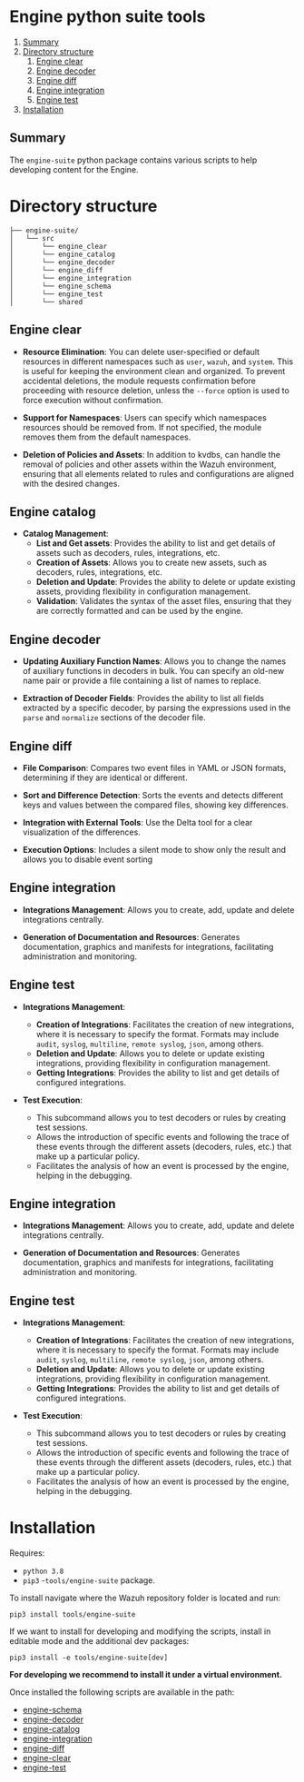# Engine python suite tools

1. [Summary](#summary)
2. [Directory structure](#directory-structure)
    1. [Engine clear](#engine-clear)
    1. [Engine decoder](#engine-decoder)
    1. [Engine diff](#engine-diff)
    1. [Engine integration](#engine-integration)
    1. [Engine test](#engine-test)
3. [Installation](#installation)

## Summary
The `engine-suite` python package contains various scripts to help developing content for the Engine.

# Directory structure

```plaintext
├── engine-suite/
│   └── src
│       └── engine_clear
│       └── engine_catalog
│       └── engine_decoder
│       └── engine_diff
│       └── engine_integration
│       └── engine_schema
│       └── engine_test
│       └── shared
```

## Engine clear

- **Resource Elimination**:
    You can delete user-specified or default resources in different namespaces such as `user`, `wazuh`, and `system`. This is useful for keeping the environment clean and organized.
    To prevent accidental deletions, the module requests confirmation before proceeding with resource deletion, unless the `--force` option is used to force execution without confirmation.

- **Support for Namespaces**:
    Users can specify which namespaces resources should be removed from. If not specified, the module removes them from the default namespaces.

- **Deletion of Policies and Assets**:
    In addition to kvdbs, can handle the removal of policies and other assets within the Wazuh environment, ensuring that all elements related to rules and configurations are aligned with the desired changes.

## Engine catalog
- **Catalog Management**:
    - **List and Get assets**: Provides the ability to list and get details of assets such as decoders, rules, integrations, etc.
    - **Creation of Assets**: Allows you to create new assets, such as decoders, rules, integrations, etc.
    - **Deletion and Update**: Provides the ability to delete or update existing assets, providing flexibility in configuration management.
    - **Validation**: Validates the syntax of the asset files, ensuring that they are correctly formatted and can be used by the engine.

## Engine decoder

- **Updating Auxiliary Function Names**:
    Allows you to change the names of auxiliary functions in decoders in bulk. You can specify an old-new name pair or provide a file containing a list of names to replace.

- **Extraction of Decoder Fields**:
    Provides the ability to list all fields extracted by a specific decoder, by parsing the expressions used in the `parse` and `normalize` sections of the decoder file.

## Engine diff

- **File Comparison**: Compares two event files in YAML or JSON formats, determining if they are identical or different.

- **Sort and Difference Detection**: Sorts the events and detects different keys and values ​​between the compared files, showing key differences.

- **Integration with External Tools**: Use the Delta tool for a clear visualization of the differences.

- **Execution Options**: Includes a silent mode to show only the result and allows you to disable event sorting


## Engine integration

- **Integrations Management**: Allows you to create, add, update and delete integrations centrally.

- **Generation of Documentation and Resources**: Generates documentation, graphics and manifests for integrations, facilitating administration and monitoring.

## Engine test

- **Integrations Management**:
    - **Creation of Integrations**: Facilitates the creation of new integrations, where it is necessary to specify the format. Formats may include `audit`, `syslog`, `multiline`, `remote syslog`, `json`, among others.
    - **Deletion and Update**: Allows you to delete or update existing integrations, providing flexibility in configuration management.
    - **Getting Integrations**: Provides the ability to list and get details of configured integrations.

- **Test Execution**:
    - This subcommand allows you to test decoders or rules by creating test sessions.
    - Allows the introduction of specific events and following the trace of these events through the different assets (decoders, rules, etc.) that make up a particular policy.
    - Facilitates the analysis of how an event is processed by the engine, helping in the debugging.

## Engine integration

- **Integrations Management**: Allows you to create, add, update and delete integrations centrally.

- **Generation of Documentation and Resources**: Generates documentation, graphics and manifests for integrations, facilitating administration and monitoring.

## Engine test

- **Integrations Management**:
    - **Creation of Integrations**: Facilitates the creation of new integrations, where it is necessary to specify the format. Formats may include `audit`, `syslog`, `multiline`, `remote syslog`, `json`, among others.
    - **Deletion and Update**: Allows you to delete or update existing integrations, providing flexibility in configuration management.
    - **Getting Integrations**: Provides the ability to list and get details of configured integrations.

- **Test Execution**:
    - This subcommand allows you to test decoders or rules by creating test sessions.
    - Allows the introduction of specific events and following the trace of these events through the different assets (decoders, rules, etc.) that make up a particular policy.
    - Facilitates the analysis of how an event is processed by the engine, helping in the debugging.

# Installation

Requires:
- `python 3.8`
- `pip3`
-`tools/engine-suite` package.

To install navigate where the Wazuh repository folder is located and run:
```
pip3 install tools/engine-suite
```
If we want to install for developing and modifying the scripts, install in editable mode and the additional dev packages:
```
pip3 install -e tools/engine-suite[dev]
```
**For developing we recommend to install it under a virtual environment.**

Once installed the following scripts are available in the path:
- [engine-schema](src/engine_schema/README.md)
- [engine-decoder](src/engine_decoder/README.md)
- [engine-catalog](src/engine_catalog/README.md)
- [engine-integration](src/engine_integration/README.md)
- [engine-diff](src/engine_diff/README.md)
- [engine-clear](src/engine_clear/README.md)
- [engine-test](src/engine_test/README.md)
